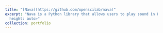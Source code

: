 ```yaml
---
title: "[Nava](https://github.com/openscilab/nava)"
excerpt: "Nava is a Python library that allows users to play sound in Python without any dependencies or platform restrictions.<br/><img src='/images/nava.png', width: 400px,
  height: auto>"
collection: portfolio
---
```

